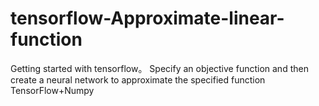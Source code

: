 # tensorflow-Approximate-linear-function
Getting started with tensorflow。
Specify an objective function and then create a neural network to approximate the specified function
TensorFlow+Numpy
